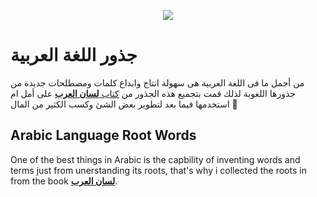 
<p align="center">
  <img src="https://i.pinimg.com/564x/a5/20/45/a5204594c23e129011eadc345f70cc3c.jpg" />
</p>


# جذور اللغة العربية
من أجمل ما فى اللغة العربية هى سهولة انتاج وابداع كلمات ومصطلحات جديدة من جذورها اللغوبة  لذلك قمت بتجميع هذه الجذور من [كتاب **لسان العرب**](https://www.lesanarab.com/) على أمل ام استخدمها فيما بعد لتطوير بعض الشئ وكسب الكثير من المال :money_mouth_face:

## Arabic Language Root Words
One of the best things in Arabic is the capbility of inventing words and terms just from unerstanding its roots, that's why i collected the roots in from the book [**لسان العرب**](https://www.lesanarab.com).
